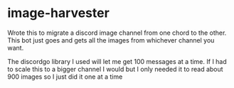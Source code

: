 # image-harvester
Wrote this to migrate a discord image channel from one chord to the other. This bot just goes and gets all the images from whichever channel you want.

The discordgo library I used will let me get 100 messages at a time. If I had to scale this to a bigger channel I would but I only needed it to read 
about 900 images so I just did it one at a time
